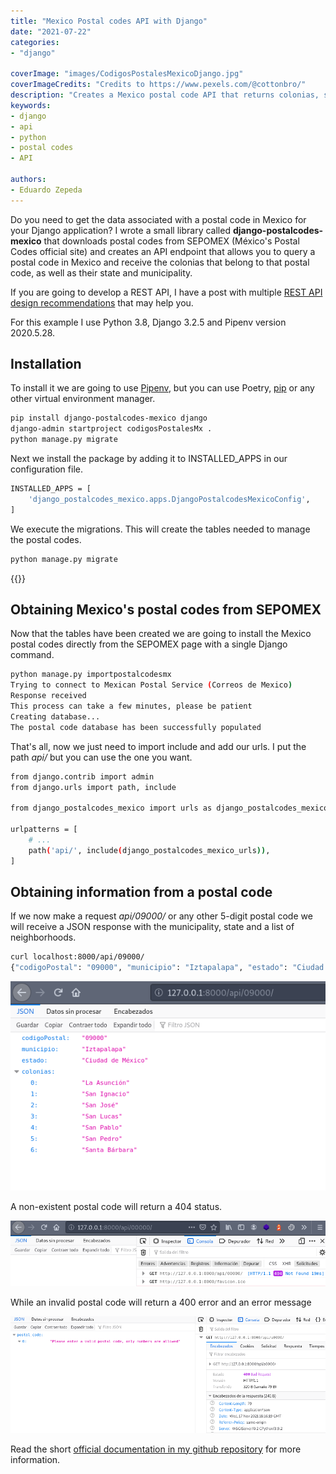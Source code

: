 ```yaml
---
title: "Mexico Postal codes API with Django"
date: "2021-07-22"
categories:
- "django"

coverImage: "images/CodigosPostalesMexicoDjango.jpg"
coverImageCredits: "Credits to https://www.pexels.com/@cottonbro/"
description: "Creates a Mexico postal code API that returns colonias, state and municipality, with SEPOMEX data using this Django library."
keywords:
- django
- api
- python
- postal codes
- API

authors:
- Eduardo Zepeda
---
```


Do you need to get the data associated with a postal code in Mexico for your Django application? I wrote a small library called **django-postalcodes-mexico** that downloads postal codes from SEPOMEX (México's Postal Codes official site) and creates an API endpoint that allows you to query a postal code in Mexico and receive the colonias that belong to that postal code, as well as their state and municipality.

If you are going to develop a REST API, I have a post with multiple [REST API design recommendations](/en/basic-characteristics-of-an-api-rest-api/) that may help you.

For this example I use Python 3.8, Django 3.2.5 and Pipenv version 2020.5.28.

## Installation

To install it we are going to use [Pipenv](/en/pipenv-the-virtual-environment-manager-you-dont-know/), but you can use Poetry, [pip](/en/python-virtualenv-linux-basic-tutorial/) or any other virtual environment manager.

```bash
pip install django-postalcodes-mexico django
django-admin startproject codigosPostalesMx .
python manage.py migrate
```

Next we install the package by adding it to INSTALLED_APPS in our configuration file.

```bash
INSTALLED_APPS = [
    'django_postalcodes_mexico.apps.DjangoPostalcodesMexicoConfig',
]
```

We execute the migrations. This will create the tables needed to manage the postal codes.

```bash
python manage.py migrate
```

{{<ad>}}

## Obtaining Mexico's postal codes from SEPOMEX

Now that the tables have been created we are going to install the Mexico postal codes directly from the SEPOMEX page with a single Django command.

```bash
python manage.py importpostalcodesmx
Trying to connect to Mexican Postal Service (Correos de Mexico)
Response received
This process can take a few minutes, please be patient
Creating database...
The postal code database has been successfully populated
```

That's all, now we just need to import include and add our urls. I put the path _api/_ but you can use the one you want.

```bash
from django.contrib import admin
from django.urls import path, include

from django_postalcodes_mexico import urls as django_postalcodes_mexico_urls

urlpatterns = [
    # ...
    path('api/', include(django_postalcodes_mexico_urls)),
]
```

## Obtaining information from a postal code

If we now make a request _api/09000/_ or any other 5-digit postal code we will receive a JSON response with the municipality, state and a list of neighborhoods.

```bash
curl localhost:8000/api/09000/
{"codigoPostal": "09000", "municipio": "Iztapalapa", "estado": "Ciudad de M\u00e9xico", "colonias": ["La Asunci\u00f3n", "San Ignacio", "San Jos\u00e9", "San Lucas", "San Pablo", "San Pedro", "Santa B\u00e1rbara"]}
```

![Django API query result for postal code "09000"](images/Api-codigos-postales-mx.png "Django API query result for postal code 09000")

A non-existent postal code will return a 404 status.

![Nonexistent postal code returning an error message](images/Captura-de-pantalla-de-2021-11-17-12-15-24.png "Nonexistent postal code returning an error message")

While an invalid postal code will return a 400 error and an error message

![Invalid postal code returning an error](images/Codigo-postal-invalido.png "Invalid postal code returning an error")

Read the short [official documentation in my github repository](https://github.com/EduardoZepeda/django-postalcodes-mexico) for more information.